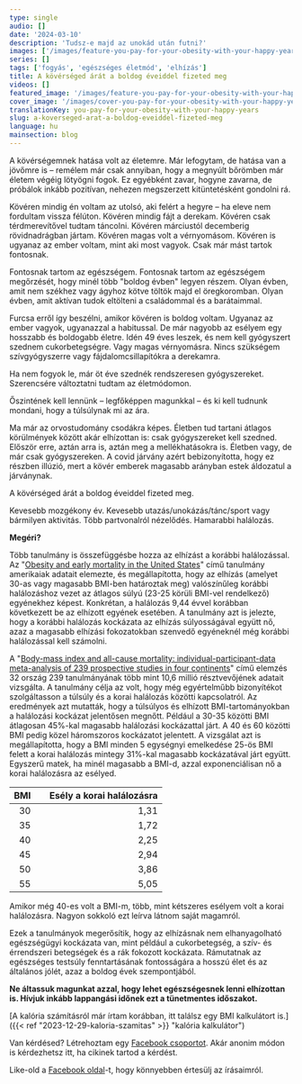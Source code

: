 ```yaml
---
type: single
audio: []
date: '2024-03-10'
description: 'Tudsz-e majd az unokád után futni?'
images: ['/images/feature-you-pay-for-your-obesity-with-your-happy-years.webp', '/images/cover-you-pay-for-your-obesity-with-your-happy-years.webp']
series: []
tags: ['fogyás', 'egészséges életmód', 'elhízás']
title: A kövérséged árát a boldog éveiddel fizeted meg
videos: []
featured_image: '/images/feature-you-pay-for-your-obesity-with-your-happy-years.webp'
cover_image: '/images/cover-you-pay-for-your-obesity-with-your-happy-years.webp'
translationKey: you-pay-for-your-obesity-with-your-happy-years
slug: a-koverseged-arat-a-boldog-eveiddel-fizeted-meg
language: hu
mainsection: blog
---
```

A kövérségemnek hatása volt az életemre. Már lefogytam, de hatása van a jövőmre is – remélem már csak annyiban, hogy a megnyúlt bőrömben már életem végéig lötyögni fogok. Ez egyébként zavar, hogyne zavarna, de próbálok inkább pozitívan, nehezen megszerzett kitüntetésként gondolni rá.

Kövéren mindig én voltam az utolsó, aki felért a hegyre – ha eleve nem fordultam vissza félúton. Kövéren mindig fájt a derekam. Kövéren csak térdmerevítővel tudtam táncolni. Kövéren márciustól decemberig rövidnadrágban jártam. Kövéren magas volt a vérnyomásom. Kövéren is ugyanaz az ember voltam, mint aki most vagyok. Csak már mást tartok fontosnak.

Fontosnak tartom az egészségem. Fontosnak tartom az egészségem megőrzését, hogy minél több "boldog évben" legyen részem. Olyan évben, amit nem székhez vagy ágyhoz kötve töltök majd el öregkoromban. Olyan évben, amit aktívan tudok eltölteni a családommal és a barátaimmal.

Furcsa erről így beszélni, amikor kövéren is boldog voltam. Ugyanaz az ember vagyok, ugyanazzal a habitussal. De már nagyobb az esélyem egy hosszabb és boldogabb életre. Idén 49 éves leszek, és nem kell gyógyszert szednem cukorbetegségre. Vagy magas vérnyomásra. Nincs szükségem szívgyógyszerre vagy fájdalomcsillapítókra a derekamra.

Ha nem fogyok le, már öt éve szednék rendszeresen gyógyszereket. Szerencsére változtatni tudtam az életmódomon.

Őszintének kell lennünk – legfőképpen magunkkal – és ki kell tudnunk mondani, hogy a túlsúlynak mi az ára.

Ma már az orvostudomány csodákra képes. Életben tud tartani átlagos körülmények között akár elhízottan is: csak gyógyszereket kell szedned. Először erre, aztán arra is, aztán meg a mellékhatásokra is. Életben vagy, de már csak gyógyszereken. A covid járvány azért bebizonyította, hogy ez részben illúzió, mert a kövér emberek magasabb arányban estek áldozatul a járványnak.

A kövérséged árát a boldog éveiddel fizeted meg.

Kevesebb mozgékony év. Kevesebb utazás/unokázás/tánc/sport vagy bármilyen aktivitás. Több partvonalról nézelődés. Hamarabbi halálozás.

**Megéri?**

Több tanulmány is összefüggésbe hozza az elhízást a korábbi halálozással. Az "[Obesity and early mortality in the United States](https://pubmed.ncbi.nlm.nih.gov/23404873/)" című tanulmány amerikaiak adatait elemezte, és megállapította, hogy az elhízás (amelyet 30-as vagy magasabb BMI-ben határoztak meg) valószínűleg korábbi halálozáshoz vezet az átlagos súlyú (23-25 körüli BMI-vel rendelkező) egyénekhez képest. Konkrétan, a halálozás 9,44 évvel korábban következett be az elhízott egyének esetében. A tanulmány azt is jelezte, hogy a korábbi halálozás kockázata az elhízás súlyosságával együtt nő, azaz a magasabb elhízási fokozatokban szenvedő egyéneknél még korábbi halálozással kell számolni.

A "[Body-mass index and all-cause mortality: individual-participant-data meta-analysis of 239 prospective studies in four continents](https://www.thelancet.com/journals/lancet/article/PIIS0140-6736(16)30175-1/fulltext)" című elemzés 32 ország 239 tanulmányának több mint 10,6 millió résztvevőjének adatait vizsgálta. A tanulmány célja az volt, hogy még egyértelműbb bizonyítékot szolgáltasson a túlsúly és a korai halálozás közötti kapcsolatról. Az eredmények azt mutatták, hogy a túlsúlyos és elhízott BMI-tartományokban a halálozási kockázat jelentősen megnőtt. Például a 30-35 közötti BMI átlagosan 45%-kal magasabb halálozási kockázattal járt. A 40 és 60 közötti BMI pedig közel háromszoros kockázatot jelentett. A vizsgálat azt is megállapította, hogy a BMI minden 5 egységnyi emelkedése 25-ös BMI felett a korai halálozás mintegy 31%-kal magasabb kockázatával járt együtt. Egyszerű matek, ha minél magasabb a BMI-d, azzal exponenciálisan nő a korai halálozásra az esélyed.

| BMI  | &nbsp;&nbsp;&nbsp;&nbsp;Esély a korai halálozásra |
|-----:|--------------------------:|
| 30   | 1,31                      |
| 35   | 1,72                      |
| 40   | 2,25                      |
| 45   | 2,94                      |
| 50   | 3,86                      |
| 55   | 5,05                      |

Amikor még 40-es volt a BMI-m, több, mint kétszeres esélyem volt a korai halálozásra. Nagyon sokkoló ezt leírva látnom saját magamról.

Ezek a tanulmányok megerősítik, hogy az elhízásnak nem elhanyagolható egészségügyi kockázata van, mint például a cukorbetegség, a szív- és érrendszeri betegségek és a rák fokozott kockázata. Rámutatnak az egészséges testsúly fenntartásának fontosságára a hosszú élet és az általános jólét, azaz a boldog évek szempontjából.

**Ne áltassuk magunkat azzal, hogy lehet egészségesnek lenni elhízottan is. Hívjuk inkább lappangási időnek ezt a tünetmentes időszakot.**

[A kalória számításról már írtam korábban, itt találsz egy BMI kalkulátort is.]({{< ref "2023-12-29-kaloria-szamitas" >}} "kalória kalkulátor")

Van kérdésed? Létrehoztam egy [Facebook csoportot](https://www.facebook.com/groups/1098348161611343 "Facebook csoport"). Akár anonim módon is kérdezhetsz itt, ha cikinek tartod a kérdést.

Like-old a [Facebook oldal](https://www.facebook.com/simple.rules.for.losing.weight "Facebook oldal")-t, hogy könnyebben értesülj az írásaimról.


